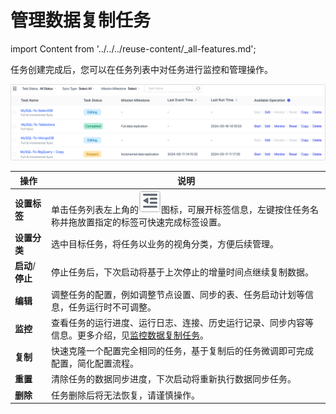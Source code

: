 # 管理数据复制任务
import Content from '../../../reuse-content/_all-features.md';

<Content />

任务创建完成后，您可以在任务列表中对任务进行监控和管理操作。

![](../../../images/manage_copy_data_task.png)

| 操作              | 说明                                                         |
| ----------------- | ------------------------------------------------------------ |
| **设置标签**      | 单击任务列表左上角的![tag_icon](../../../images/tag_icon.png)图标，可展开标签信息，左键按住任务名称并拖放置指定的标签可快速完成标签设置。 |
| **设置分类**      | 选中目标任务，将任务以业务的视角分类，方便后续管理。         |
| **启动**/**停止** | 停止任务后，下次启动将基于上次停止的增量时间点继续复制数据。 |
| **编辑**          | 调整任务的配置，例如调整节点设置、同步的表、任务启动计划等信息，任务运行时不可调整。 |
| **监控**          | 查看任务的运行进度、运行日志、连接、历史运行记录、同步内容等信息。更多介绍，见[监控数据复制任务](monitor-task.md)。 |
| **复制**          | 快速克隆一个配置完全相同的任务，基于复制后的任务微调即可完成配置，简化配置流程。 |
| **重置**          | 清除任务的数据同步进度，下次启动将重新执行数据同步任务。     |
| **删除**          | 任务删除后将无法恢复，请谨慎操作。                           |
